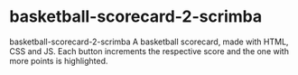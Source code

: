 # basketball-scorecard-2-scrimba
basketball-scorecard-2-scrimba A basketball scorecard, made with HTML, CSS and JS. Each button increments the respective score and the one with more points is highlighted.
